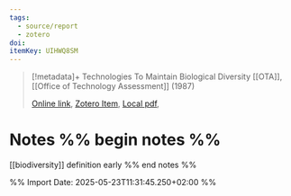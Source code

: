 ```yaml
---
tags:
  - source/report
  - zotero
doi: 
itemKey: UIHWQ8SM
---
```

>[!metadata]+
> Technologies To Maintain Biological Diversity
> [[OTA]], 
> [[Office of Technology Assessment]] (1987)
> 
> [Online link](), [Zotero Item](zotero://select/library/items/UIHWQ8SM), [Local pdf](file://C:/Users/aburg/Documents/references/zotero/storage/LVP2AAZ3/Food_TechnologiesMaintain.pdf), 

# Notes %% begin notes %%
[[biodiversity]] definition early
%% end notes %%




%% Import Date: 2025-05-23T11:31:45.250+02:00 %%

